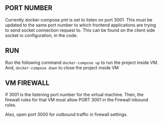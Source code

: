 ## PORT NUMBER
Currently docker-compose.yml is set to listen on port 3001. This must be updated to the same port number to which frontend applications are trying to send socket connection request to.
This can be found on the client side socket io configuration, in the code.

## RUN
Run the following command `docker-compose up` to run the project inside VM. And, `docker-compose down` to close the project inside VM

## VM FIREWALL
If 3001 is the listening port number for the virtual machine. Then, the firewall rules for that VM must allow PORT 3001 in the Firewall inbound rules.

Also, open port 3000 for outbound traffic in firewall settings.